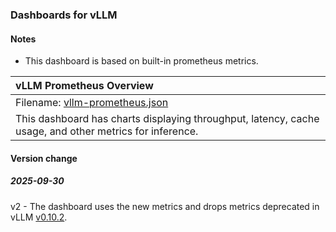 ### Dashboards for vLLM

#### Notes

- This dashboard is based on built-in prometheus metrics.

|vLLM Prometheus Overview|
|:------------------|
|Filename: [vllm-prometheus.json](vllm-prometheus.json)|
|This dashboard has charts displaying throughput, latency, cache usage, and other metrics for inference.|

#### Version change

##### 2025-09-30

v2 - The dashboard uses the new metrics and drops metrics deprecated in vLLM [v0.10.2](https://docs.vllm.ai/en/v0.10.2/design/metrics.html).